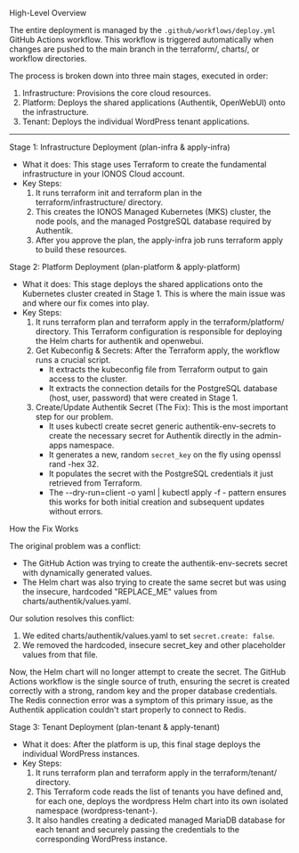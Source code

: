 High-Level Overview


  The entire deployment is managed by the `.github/workflows/deploy.yml`
  GitHub Actions workflow. This workflow is triggered automatically when
  changes are pushed to the main branch in the terraform/, charts/, or
  workflow directories.


  The process is broken down into three main stages, executed in order:
   1. Infrastructure: Provisions the core cloud resources.
   2. Platform: Deploys the shared applications (Authentik, OpenWebUI) onto
      the infrastructure.
   3. Tenant: Deploys the individual WordPress tenant applications.

  ---


  Stage 1: Infrastructure Deployment (plan-infra & apply-infra)


   * What it does: This stage uses Terraform to create the fundamental
     infrastructure in your IONOS Cloud account.
   * Key Steps:
       1. It runs terraform init and terraform plan in the
          terraform/infrastructure/ directory.
       2. This creates the IONOS Managed Kubernetes (MKS) cluster, the node
          pools, and the managed PostgreSQL database required by Authentik.
       3. After you approve the plan, the apply-infra job runs terraform
          apply to build these resources.


  Stage 2: Platform Deployment (plan-platform & apply-platform)


   * What it does: This stage deploys the shared applications onto the
     Kubernetes cluster created in Stage 1. This is where the main issue
     was and where our fix comes into play.
   * Key Steps:
       1. It runs terraform plan and terraform apply in the
          terraform/platform/ directory. This Terraform configuration is
          responsible for deploying the Helm charts for authentik and
          openwebui.
       2. Get Kubeconfig & Secrets: After the Terraform apply, the workflow
          runs a crucial script.
           * It extracts the kubeconfig file from Terraform output to gain
             access to the cluster.
           * It extracts the connection details for the PostgreSQL database
             (host, user, password) that were created in Stage 1.
       3. Create/Update Authentik Secret (The Fix): This is the most
          important step for our problem.
           * It uses kubectl create secret generic authentik-env-secrets to
             create the necessary secret for Authentik directly in the
             admin-apps namespace.
           * It generates a new, random `secret_key` on the fly using
             openssl rand -hex 32.
           * It populates the secret with the PostgreSQL credentials it
             just retrieved from Terraform.
           * The --dry-run=client -o yaml | kubectl apply -f - pattern
             ensures this works for both initial creation and subsequent
             updates without errors.

  How the Fix Works


  The original problem was a conflict:
   * The GitHub Action was trying to create the authentik-env-secrets
     secret with dynamically generated values.
   * The Helm chart was also trying to create the same secret but was using
     the insecure, hardcoded "REPLACE_ME" values from
     charts/authentik/values.yaml.


  Our solution resolves this conflict:
   1. We edited charts/authentik/values.yaml to set `secret.create: false`.
   2. We removed the hardcoded, insecure secret_key and other placeholder
      values from that file.


  Now, the Helm chart will no longer attempt to create the secret. The
  GitHub Actions workflow is the single source of truth, ensuring the
  secret is created correctly with a strong, random key and the proper
  database credentials. The Redis connection error was a symptom of this
  primary issue, as the Authentik application couldn't start properly to
  connect to Redis.


  Stage 3: Tenant Deployment (plan-tenant & apply-tenant)


   * What it does: After the platform is up, this final stage deploys the
     individual WordPress instances.
   * Key Steps:
       1. It runs terraform plan and terraform apply in the
          terraform/tenant/ directory.
       2. This Terraform code reads the list of tenants you have defined
          and, for each one, deploys the wordpress Helm chart into its own
          isolated namespace (wordpress-tenant-<name>).
       3. It also handles creating a dedicated managed MariaDB database for
          each tenant and securely passing the credentials to the
          corresponding WordPress instance.